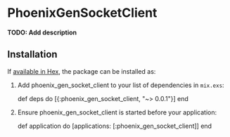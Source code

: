 # PhoenixGenSocketClient

**TODO: Add description**

## Installation

If [available in Hex](https://hex.pm/docs/publish), the package can be installed as:

  1. Add phoenix_gen_socket_client to your list of dependencies in `mix.exs`:

        def deps do
          [{:phoenix_gen_socket_client, "~> 0.0.1"}]
        end

  2. Ensure phoenix_gen_socket_client is started before your application:

        def application do
          [applications: [:phoenix_gen_socket_client]]
        end

